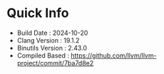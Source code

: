 # Quick Info
* Build Date : 2024-10-20
* Clang Version : 19.1.2
* Binutils Version : 2.43.0
* Compiled Based : https://github.com/llvm/llvm-project/commit/7ba7d8e2

